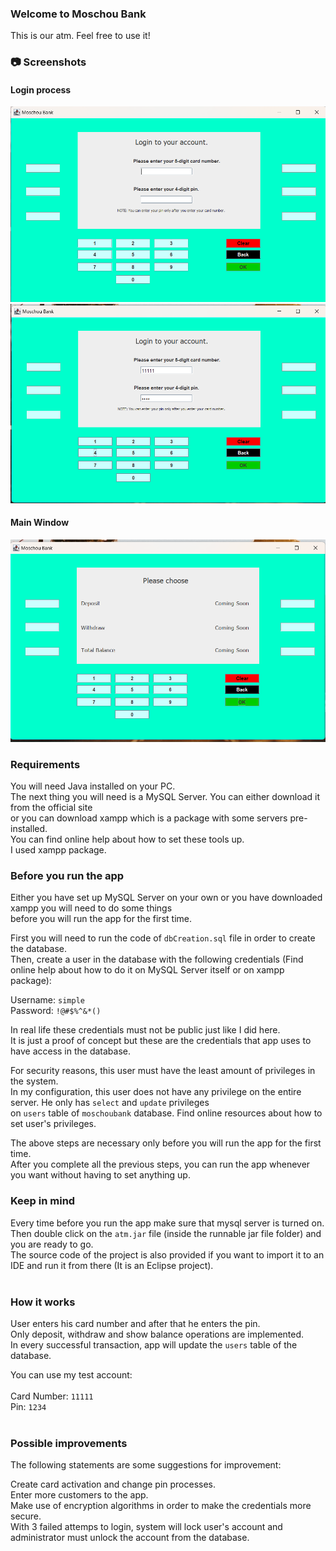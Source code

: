 ### Welcome to Moschou Bank

This is our atm. Feel free to use it! 

### 📷 Screenshots
#### Login process
![Login](screenshots/image1.png) <br>
![Interface](screenshots/image2.png) <br>

#### Main Window
![Interface](screenshots/image3.png)

### Requirements
You will need Java installed on your PC. <br>
The next thing you will need is a MySQL Server. You can either download it from the official site <br>
or you can download xampp which is a package with some servers pre-installed. <br>
You can find online help about how to set these tools up.<br>
I used xampp package. <br>

### Before you run the app
Either you have set up MySQL Server on your own or you have downloaded xampp you will need to do some things<br>
before you will run the app for the first time. <br>

First you will need to run the code of ```dbCreation.sql``` file in order to create the database.<br>
Then, create a user in the database with the following credentials (Find online help about how to do it on MySQL Server itself or on xampp package): <br>

Username: ```simple``` <br>
Password: ```!@#$%^&*()``` <br>

In real life these credentials must not be public just like I did here.<br>
It is just a proof of concept but these are the credentials that app uses to have access in the database. <br>

For security reasons, this user must have the least amount of privileges in the system. <br>
In my configuration, this user does not have any privilege on the entire server. He only has ```select``` and ```update``` privileges <br>
on ```users``` table of ```moschoubank``` database. Find online resources about how to set user's privileges. <br>

The above steps are necessary only before you will run the app for the first time. <br>
After you complete all the previous steps, you can run the app whenever you want without having to set anything up. <br>

### Keep in mind
Every time before you run the app make sure that mysql server is turned on. <br>
Then double click on the ```atm.jar``` file (inside the runnable jar file folder) and you are ready to go.<br>
The source code of the project is also provided if you want to import it to an IDE and run it from there (It is an Eclipse project). <br><br>

### How it works
User enters his card number and after that he enters the pin. <br>
Only deposit, withdraw and show balance operations are implemented. <br>
In every successful transaction, app will update the ```users``` table of the database. <br>

You can use my test account: <br><br>
Card Number: ```11111``` <br>
Pin: ```1234``` <br><br>

### Possible improvements
The following statements are some suggestions for improvement:

Create card activation and change pin processes. <br>
Enter more customers to the app. <br>
Make use of encryption algorithms in order to make the credentials more secure. <br>
With 3 failed attemps to login, system will lock user's account and administrator must unlock the account from the database. <br>
